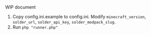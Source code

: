 WIP document

1. Copy config.ini.example to config.ini. Modify `minecraft_version`, `solder_url`, `solder_api_key`, `solder_modpack_slug`.
2. Run `php "runner.php"`